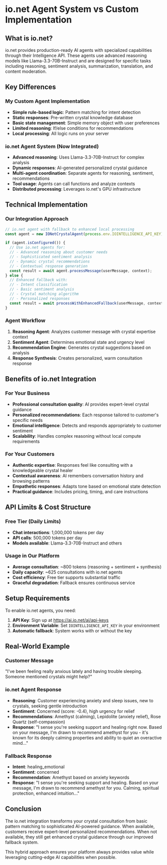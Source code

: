 # io.net Agent System vs Custom Implementation

## What is io.net?

io.net provides production-ready AI agents with specialized capabilities through their Intelligence API. These agents use advanced reasoning models like Llama-3.3-70B-Instruct and are designed for specific tasks including reasoning, sentiment analysis, summarization, translation, and content moderation.

## Key Differences

### My Custom Agent Implementation
- **Simple rule-based logic**: Pattern matching for intent detection
- **Static responses**: Pre-written crystal knowledge database
- **Basic state management**: Simple memory object with user preferences
- **Limited reasoning**: If/else conditions for recommendations
- **Local processing**: All logic runs on your server

### io.net Agent System (Now Integrated)
- **Advanced reasoning**: Uses Llama-3.3-70B-Instruct for complex analysis
- **Dynamic responses**: AI-generated personalized crystal guidance
- **Multi-agent coordination**: Separate agents for reasoning, sentiment, recommendations
- **Tool usage**: Agents can call functions and analyze contexts
- **Distributed processing**: Leverages io.net's GPU infrastructure

## Technical Implementation

### Our Integration Approach
```typescript
// io.net agent with fallback to enhanced local processing
const agent = new IONetCrystalAgent(process.env.IOINTELLIGENCE_API_KEY);

if (agent.isConfigured()) {
  // Use io.net agents for:
  // - Advanced reasoning about customer needs
  // - Sophisticated sentiment analysis
  // - Dynamic crystal recommendations
  // - Contextual response generation
  const result = await agent.processMessage(userMessage, context);
} else {
  // Enhanced fallback with:
  // - Intent classification
  // - Basic sentiment analysis
  // - Crystal matching algorithm
  // - Personalized responses
  const result = await processWithEnhancedFallback(userMessage, context);
}
```

### Agent Workflow
1. **Reasoning Agent**: Analyzes customer message with crystal expertise context
2. **Sentiment Agent**: Determines emotional state and urgency level
3. **Recommendation Engine**: Generates crystal suggestions based on analysis
4. **Response Synthesis**: Creates personalized, warm consultation response

## Benefits of io.net Integration

### For Your Business
- **Professional consultation quality**: AI provides expert-level crystal guidance
- **Personalized recommendations**: Each response tailored to customer's specific needs
- **Emotional intelligence**: Detects and responds appropriately to customer sentiment
- **Scalability**: Handles complex reasoning without local compute requirements

### For Your Customers
- **Authentic expertise**: Responses feel like consulting with a knowledgeable crystal healer
- **Contextual awareness**: AI remembers conversation history and browsing patterns
- **Empathetic responses**: Adapts tone based on emotional state detection
- **Practical guidance**: Includes pricing, timing, and care instructions

## API Limits & Cost Structure

### Free Tier (Daily Limits)
- **Chat interactions**: 1,000,000 tokens per day
- **API calls**: 500,000 tokens per day
- **Models available**: Llama-3.3-70B-Instruct and others

### Usage in Our Platform
- **Average consultation**: ~800 tokens (reasoning + sentiment + synthesis)
- **Daily capacity**: ~625 consultations with io.net agents
- **Cost efficiency**: Free tier supports substantial traffic
- **Graceful degradation**: Fallback ensures continuous service

## Setup Requirements

To enable io.net agents, you need:
1. **API Key**: Sign up at https://ai.io.net/ai/api-keys
2. **Environment Variable**: Set `IOINTELLIGENCE_API_KEY` in your environment
3. **Automatic fallback**: System works with or without the key

## Real-World Example

### Customer Message
"I've been feeling really anxious lately and having trouble sleeping. Someone mentioned crystals might help?"

### io.net Agent Response
- **Reasoning**: Customer experiencing anxiety and sleep issues, new to crystals, seeking gentle introduction
- **Sentiment**: Concerned (score: -0.4), high urgency for relief
- **Recommendations**: Amethyst (calming), Lepidolite (anxiety relief), Rose Quartz (self-compassion)
- **Response**: "I sense you're seeking support and healing right now. Based on your message, I'm drawn to recommend amethyst for you - it's known for its deeply calming properties and ability to quiet an overactive mind..."

### Fallback Response
- **Intent**: healing_emotional
- **Sentiment**: concerned
- **Recommendation**: Amethyst based on anxiety keywords
- **Response**: "I sense you're seeking support and healing. Based on your message, I'm drawn to recommend amethyst for you. Calming, spiritual protection, enhanced intuition..."

## Conclusion

The io.net integration transforms your crystal consultation from basic pattern matching to sophisticated AI-powered guidance. When available, customers receive expert-level personalized recommendations. When not available, they still get enhanced crystal guidance through our improved fallback system.

This hybrid approach ensures your platform always provides value while leveraging cutting-edge AI capabilities when possible.